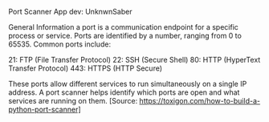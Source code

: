 Port Scanner App
dev: UnknwnSaber

General Information
a port is a communication endpoint for a specific process or service. Ports are identified by a number, ranging from 0 to 65535. Common ports include:

21: FTP (File Transfer Protocol)
22: SSH (Secure Shell)
80: HTTP (HyperText Transfer Protocol)
443: HTTPS (HTTP Secure)

These ports allow different services to run simultaneously on a single IP address. A port scanner helps identify which ports are open and what services are running on them.
[Source: https://toxigon.com/how-to-build-a-python-port-scanner]